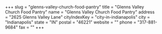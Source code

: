 +++
slug = "glenns-valley-church-food-pantry"
title = "Glenns Valley Church Food Pantry"
name = "Glenns Valley Church Food Pantry"
address = "2625 Glenns Valley Lane"
cityIndexKey = "city-in-indianapolis"
city = "Indianapolis"
state = "IN"
postal = "46221"
website = ""
phone = "317-881-9684"
fax = ""
+++
